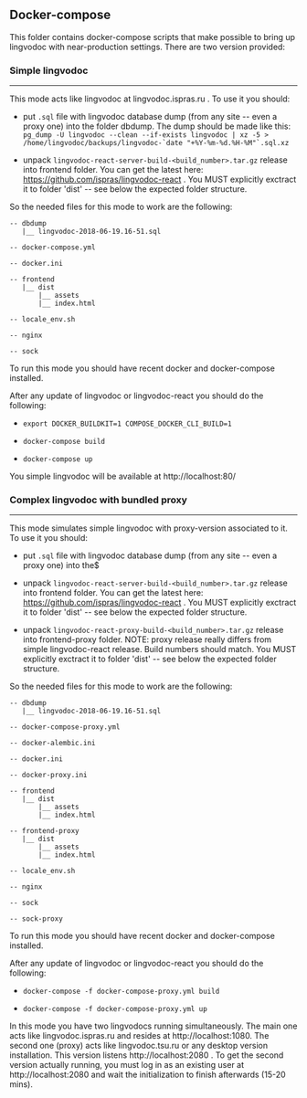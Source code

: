 ## Docker-compose

This folder contains docker-compose scripts that make possible to bring up lingvodoc
with near-production settings. There are two version provided:

### Simple lingvodoc
--------------

This mode acts like lingvodoc at lingvodoc.ispras.ru . To use it you should:

- put `.sql` file with lingvodoc database dump (from any site -- even a proxy one) into the folder dbdump. The dump should be made like this: ```pg_dump -U lingvodoc --clean --if-exists lingvodoc | xz -5 > /home/lingvodoc/backups/lingvodoc-`date "+%Y-%m-%d.%H-%M"`.sql.xz```

- unpack `lingvodoc-react-server-build-<build_number>.tar.gz` release into frontend folder. You can get the latest here: https://github.com/ispras/lingvodoc-react . You MUST explicitly exctract it to folder 'dist' -- see below the expected folder structure.

So the needed files for this mode to work are the following:
```
-- dbdump
   |__ lingvodoc-2018-06-19.16-51.sql

-- docker-compose.yml

-- docker.ini

-- frontend
   |__ dist
       |__ assets
       |__ index.html

-- locale_env.sh

-- nginx

-- sock
```
To run this mode you should have recent docker and docker-compose installed.

After any update of lingvodoc or lingvodoc-react you should do the following:
- `export DOCKER_BUILDKIT=1 COMPOSE_DOCKER_CLI_BUILD=1`

- `docker-compose build`

- `docker-compose up`

You simple lingvodoc will be available at http://localhost:80/

### Complex lingvodoc with bundled proxy
--------------

This mode simulates simple lingvodoc with proxy-version associated to it. To use it you should:

- put `.sql` file with lingvodoc database dump (from any site -- even a proxy one) into the$

- unpack `lingvodoc-react-server-build-<build_number>.tar.gz` release into frontend folder. You can get the latest here: https://github.com/ispras/lingvodoc-react . You MUST explicitly exctract it to folder 'dist' -- see below the expected folder structure.

- unpack `lingvodoc-react-proxy-build-<build_number>.tar.gz` release into frontend-proxy folder. NOTE: proxy release 
really differs from simple lingvodoc-react release. Build numbers should match. You MUST explicitly exctract it to folder 'dist' -- see below the expected folder structure.

So the needed files for this mode to work are the following:
```
-- dbdump
   |__ lingvodoc-2018-06-19.16-51.sql

-- docker-compose-proxy.yml

-- docker-alembic.ini

-- docker.ini

-- docker-proxy.ini

-- frontend
   |__ dist
       |__ assets
       |__ index.html

-- frontend-proxy
   |__ dist
       |__ assets
       |__ index.html

-- locale_env.sh

-- nginx

-- sock 

-- sock-proxy
```
To run this mode you should have recent docker and docker-compose installed.

After any update of lingvodoc or lingvodoc-react you should do the following:

- `docker-compose -f docker-compose-proxy.yml build`

- `docker-compose -f docker-compose-proxy.yml up`

In this mode you have two lingvodocs running simultaneously. The main one acts like 
lingvodoc.ispras.ru and resides at http://localhost:1080. The second one (proxy) acts
like lingvodoc.tsu.ru or any desktop version installation. This version listens
http://localhost:2080 .
To get the second version actually running, you must log in as an existing user
at http://localhost:2080 and wait the initialization to finish afterwards (15-20 mins).
